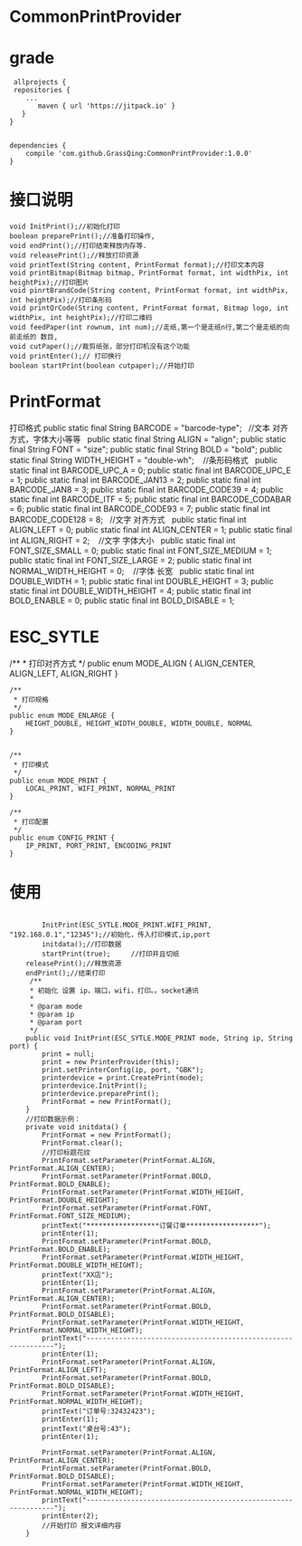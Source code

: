 # CommonPrintProvider
# grade
~~~
 allprojects {
 repositories {
	...
       maven { url 'https://jitpack.io' }
   }
}
  

dependencies {
    compile 'com.github.GrassQing:CommonPrintProvider:1.0.0'
}
 ~~~ 
# 接口说明

    void InitPrint();//初始化打印    
    boolean preparePrint();//准备打印操作,
    void endPrint();//打印结束释放内存等.
    void releasePrint();//释放打印资源
    void printText(String content, PrintFormat format);//打印文本内容
    void printBitmap(Bitmap bitmap, PrintFormat format, int widthPix, int heightPix);//打印图片
    void pinrtBrandCode(String content, PrintFormat format, int widthPix, int heightPix);//打印条形码
    void printQrCode(String content, PrintFormat format, Bitmap logo, int widthPix, int heightPix);//打印二维码
    void feedPaper(int rownum, int num);//走纸,第一个是走纸n行,第二个是走纸的向前走纸的 数目,
    void cutPaper();//裁剪纸张，部分打印机没有这个功能
    void printEnter();// 打印换行
    boolean startPrint(boolean cutpaper);//开始打印

# PrintFormat
打印格式
 public static final String BARCODE = "barcode-type";
    //文本 对齐方式，字体大小等等
    public static final String ALIGN = "align";
    public static final String FONT = "size";
    public static final String BOLD = "bold";
    public static final String WIDTH_HEIGHT = "double-wh";
    //条形码格式
    public static final int BARCODE_UPC_A = 0;
    public static final int BARCODE_UPC_E = 1;
    public static final int BARCODE_JAN13 = 2;
    public static final int BARCODE_JAN8 = 3;
    public static final int BARCODE_CODE39 = 4;
    public static final int BARCODE_ITF = 5;
    public static final int BARCODE_CODABAR = 6;
    public static final int BARCODE_CODE93 = 7;
    public static final int BARCODE_CODE128 = 8;
    //文字 对齐方式
    public static final int ALIGN_LEFT = 0;
    public static final int ALIGN_CENTER = 1;
    public static final int ALIGN_RIGHT = 2;
    //文字 字体大小
    public static final int FONT_SIZE_SMALL = 0;
    public static final int FONT_SIZE_MEDIUM = 1;
    public static final int FONT_SIZE_LARGE = 2;
    public static final int NORMAL_WIDTH_HEIGHT = 0;
    //字体 长宽
    public static final int DOUBLE_WIDTH = 1;
    public static final int DOUBLE_HEIGHT = 3;
    public static final int DOUBLE_WIDTH_HEIGHT = 4;
    public static final int BOLD_ENABLE = 0;
    public static final int BOLD_DISABLE = 1;
    
# ESC_SYTLE
   /**
     * 打印对齐方式
     */
    public enum MODE_ALIGN {
        ALIGN_CENTER, ALIGN_LEFT, ALIGN_RIGHT
    }

    /**
     * 打印规格
     */
    public enum MODE_ENLARGE {
        HEIGHT_DOUBLE, HEIGHT_WIDTH_DOUBLE, WIDTH_DOUBLE, NORMAL
    }


    /**
     * 打印模式
     */
    public enum MODE_PRINT {
        LOCAL_PRINT, WIFI_PRINT, NORMAL_PRINT
    }

    /**
     * 打印配置
     */
    public enum CONFIG_PRINT {
        IP_PRINT, PORT_PRINT, ENCODING_PRINT
    }


# 使用
~~~
        
        InitPrint(ESC_SYTLE.MODE_PRINT.WIFI_PRINT, "192.168.0.1","12345");//初始化，传入打印模式,ip,port
        initdata();//打印数据  
        startPrint(true);     //打印并且切纸
	releasePrint();//释放资源
	endPrint();//结束打印
     /**
     * 初始化 设置 ip，端口，wifi，打印。。socket通讯
     *
     * @param mode
     * @param ip
     * @param port
     */
    public void InitPrint(ESC_SYTLE.MODE_PRINT mode, String ip, String port) {
        print = null;
        print = new PrinterProvider(this);
        print.setPrinterConfig(ip, port, "GBK");
        printerdevice = print.CreatePrint(mode);
        printerdevice.InitPrint();
        printerdevice.preparePrint();
        PrintFormat = new PrintFormat();
    }
    //打印数据示例：
    private void initdata() {
        PrintFormat = new PrintFormat();
        PrintFormat.clear();
        //打印标题花纹
        PrintFormat.setParameter(PrintFormat.ALIGN, PrintFormat.ALIGN_CENTER);
        PrintFormat.setParameter(PrintFormat.BOLD, PrintFormat.BOLD_ENABLE);
        PrintFormat.setParameter(PrintFormat.WIDTH_HEIGHT, PrintFormat.DOUBLE_HEIGHT);
        PrintFormat.setParameter(PrintFormat.FONT, PrintFormat.FONT_SIZE_MEDIUM);
        printText("******************订餐订单******************");
        printEnter(1);
        PrintFormat.setParameter(PrintFormat.BOLD, PrintFormat.BOLD_ENABLE);
        PrintFormat.setParameter(PrintFormat.WIDTH_HEIGHT, PrintFormat.DOUBLE_WIDTH_HEIGHT);
        printText("XX店");
        printEnter(1);
        PrintFormat.setParameter(PrintFormat.ALIGN, PrintFormat.ALIGN_CENTER);
        PrintFormat.setParameter(PrintFormat.BOLD, PrintFormat.BOLD_DISABLE);
        PrintFormat.setParameter(PrintFormat.WIDTH_HEIGHT, PrintFormat.NORMAL_WIDTH_HEIGHT);
        printText("--------------------------------------------------------------");
        printEnter(1);
        PrintFormat.setParameter(PrintFormat.ALIGN, PrintFormat.ALIGN_LEFT);
        PrintFormat.setParameter(PrintFormat.BOLD, PrintFormat.BOLD_DISABLE);
        PrintFormat.setParameter(PrintFormat.WIDTH_HEIGHT, PrintFormat.NORMAL_WIDTH_HEIGHT);
        printText("订单号:32432423");
        printEnter(1);
        printText("桌台号:43");
        printEnter(1);

        PrintFormat.setParameter(PrintFormat.ALIGN, PrintFormat.ALIGN_CENTER);
        PrintFormat.setParameter(PrintFormat.BOLD, PrintFormat.BOLD_DISABLE);
        PrintFormat.setParameter(PrintFormat.WIDTH_HEIGHT, PrintFormat.NORMAL_WIDTH_HEIGHT);
        printText("--------------------------------------------------------------");
        printEnter(2);
        //开始打印 报文详细内容
    }
~~~
    
